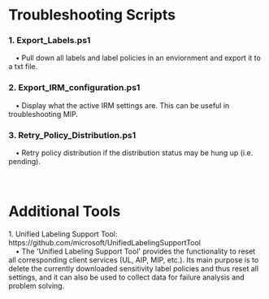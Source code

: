 <h1>Troubleshooting Scripts</h1>
<h3>1. Export_Labels.ps1</h3>
&emsp;• Pull down all labels and label policies in an enviornment and export it to a txt file.<br>
<h3>2. Export_IRM_configuration.ps1</h3>
&emsp;• Display what the active IRM settings are. This can be useful in troubleshooting MIP.<br>
<h3>3. Retry_Policy_Distribution.ps1</h3>
&emsp;• Retry policy distribution if the distribution status may be hung up (i.e. pending).<br>
<br>
<br>
<h1>Additional Tools</h1>
1. Unified Labeling Support Tool: https://github.com/microsoft/UnifiedLabelingSupportTool <br>
    &emsp;• The 'Unified Labeling Support Tool' provides the functionality to reset all corresponding client services (UL, AIP, MIP, etc.). Its main purpose is to delete the currently downloaded sensitivity label policies and thus reset all settings, and it can also be used to collect data for failure analysis and problem solving.